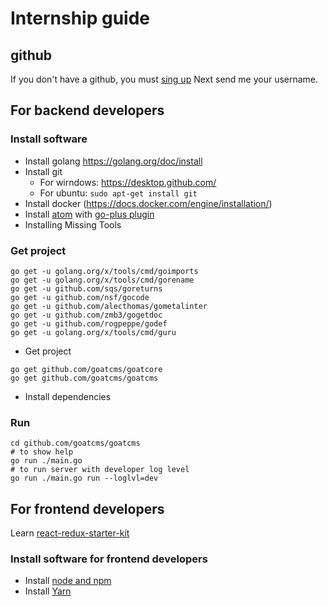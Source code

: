 
# Internship guide

## github
If you don't have a github, you must [sing up](https://github.com/join?source=header-home)
Next send me your username.

## For backend developers

### Install software
* Install golang
https://golang.org/doc/install
* Install git
  * For wirndows: https://desktop.github.com/
  * For ubuntu: `sudo apt-get install git`
* Install docker (https://docs.docker.com/engine/installation/)
* Install [atom](https://atom.io/) with [go-plus plugin](https://atom.io/packages/go-plus)
* Installing Missing Tools

### Get project
```
go get -u golang.org/x/tools/cmd/goimports
go get -u golang.org/x/tools/cmd/gorename
go get -u github.com/sqs/goreturns
go get -u github.com/nsf/gocode
go get -u github.com/alecthomas/gometalinter
go get -u github.com/zmb3/gogetdoc
go get -u github.com/rogpeppe/godef
go get -u golang.org/x/tools/cmd/guru
```
* Get project
```
go get github.com/goatcms/goatcore
go get github.com/goatcms/goatcms
```
* Install dependencies

### Run
```
cd github.com/goatcms/goatcms
# to show help
go run ./main.go
# to run server with developer log level
go run ./main.go run --loglvl=dev
```

## For frontend developers
Learn [react-redux-starter-kit](https://github.com/davezuko/react-redux-starter-kit)

### Install software for frontend developers
* Install [node and npm](https://nodejs.org/)
* Install [Yarn](https://yarnpkg.com/lang/en/docs/install/)
